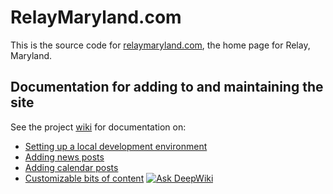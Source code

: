 # RelayMaryland.com

This is the source code for [relaymaryland.com](https://relaymaryland.com), the home page for Relay, Maryland.

## Documentation for adding to and maintaining the site

See the project [wiki](https://github.com/Relay-Maryland/relaymaryland.com/wiki) for documentation on:

- [Setting up a local development environment](https://github.com/Relay-Maryland/relaymaryland.com/wiki/Local-development-environment)
- [Adding news posts](https://github.com/Relay-Maryland/relaymaryland.com/wiki/News-posts)
- [Adding calendar posts](https://github.com/Relay-Maryland/relaymaryland.com/wiki/Calendar-posts)
- [Customizable bits of content](https://github.com/Relay-Maryland/relaymaryland.com/wiki/Customizable-bits)
[![Ask DeepWiki](https://deepwiki.com/badge.svg)](https://deepwiki.com/Relay-Maryland/relaymaryland.com)
